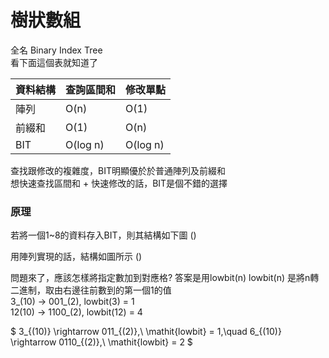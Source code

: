# 樹狀數組
全名 Binary Index Tree  
看下面這個表就知道了

| 資料結構  | 查詢區間和         | 修改單點  |
| -------- | ----------------- | -------- |
| 陣列      |   O(n)           | O(1)     |
| 前綴和    |   O(1)           | O(n)     |
| BIT      |   O(log n)        | O(log n) |

查找跟修改的複雜度，BIT明顯優於於普通陣列及前綴和 <br>
想快速查找區間和 + 快速修改的話，BIT是個不錯的選擇

### 原理
若將一個1~8的資料存入BIT，則其結構如下圖
()

用陣列實現的話，結構如圖所示
()

問題來了，應該怎樣將指定數加到對應格?
答案是用lowbit(n)
lowbit(n) 是將n轉二進制，取由右邊往前數到的第一個1的值 <br>
3_(10) -> 001_(2), lowbit(3) = 1  <br>
12(10) -> 1100_(2), lowbit(12) = 4 <br>

$
3_{(10)} \rightarrow 011_{(2)},\ \mathit{lowbit} = 1,\quad 6_{(10)} \rightarrow 0110_{(2)},\ \mathit{lowbit} = 2
$

